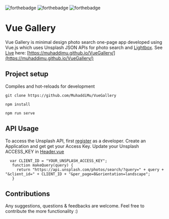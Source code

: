 ![forthebadge](https://forthebadge.com/images/badges/made-with-vue.svg) ![forthebadge](https://forthebadge.com/images/badges/built-with-love.svg)
![forthebadge](https://forthebadge.com/images/badges/made-with-javascript.svg)

# Vue Gallery
Vue Gallery is minimal design photo search one-page app developed using Vue.js which uses Unsplash JSON APIs for photo search and [Lightbox](https://github.com/XiongAmao/vue-easy-lightbox).
See [Live](https://muhaddimu.github.io/VueGallery/) here: [https://muhaddimu.github.io/VueGallery/](https://muhaddimu.github.io/VueGallery/)
## Project setup
Compiles and hot-reloads for development
```
git clone https://github.com/MuhaddiMu/VueGallery
```
```
npm install
```
```
npm run serve
```

## API Usage
To access the Unsplash API, first [register](https://unsplash.com/developers) as a developer.
Create an Application and get get your Access Key.
Update your Unsplash ACCESS_KEY in [Header.vue](https://github.com/MuhaddiMu/VueGallery/blob/master/src/components/Header.vue#L47)
```
  var CLIENT_ID = "YOUR_UNSPLASH_ACCESS_KEY";
   function makeQuery(query) {
     return "https://api.unsplash.com/photos/search/?query=" + query +  "&client_id=" + CLIENT_ID + "&per_page=8&orientation=landscape";
   }
```

## Contributions
Any suggestions, questions & feedbacks are welcome. Feel free to contribute the more functionality :)
